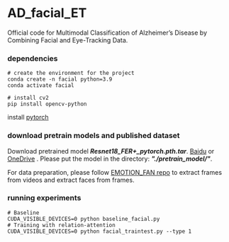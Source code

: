 # AD_facial_ET
Official code for Multimodal Classification of Alzheimer’s Disease by Combining Facial and Eye-Tracking Data.

### dependencies
```
# create the environment for the project
conda create -n facial python=3.9
conda activate facial

# install cv2
pip install opencv-python
```
install [pytorch](https://pytorch.org/get-started/locally/)

### download pretrain models and published dataset
Download pretrained model ***Resnet18_FER+_pytorch.pth.tar***. [Baidu](https://pan.baidu.com/s/1OgxPSSzUhaC9mPltIpp2pg) or [OneDrive](https://1drv.ms/u/s!AhGc2vUv7IQtl1Pt7FhPXr_Kofd5?e=3MvPFX) . Please put the model in the directory: ***"./pretrain_model/"***. 

For data preparation, please follow [EMOTION_FAN repo](https://github.com/Open-Debin/Emotion-FAN/tree/master) to extract frames from videos and extract faces from frames.

### running experiments
```
# Baseline
CUDA_VISIBLE_DEVICES=0 python baseline_facial.py
# Training with relation-attention
CUDA_VISIBLE_DEVICES=0 python facial_traintest.py --type 1
